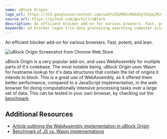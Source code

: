 ```yaml
---
name: uBlock Origin
logo_url: https://lh3.googleusercontent.com/uwCFi5hZM9GcRUbd3y7X3yqJRJrrts7aucQDq3-0ESze2Ma7WSevcpG5iGahTBu-czDZuIxHZg=w128-h128-e365
source_url: https://github.com/gorhill/uBlock
description: An efficient blocker add-on for various browsers. Fast, potent, and lean.
keywords: ad blocker regex trie data processing searching computer science production data
---
```


An efficient blocker add-on for various browsers. Fast, potent, and lean.

![uBlock Origin Screenshot from Chrome Web Store](https://lh3.googleusercontent.com/D30qjN39EHoi5LYEDUh6CdLUwlYAgTkNKpu6XNRpKrpja-9E2bkoXEh_n3EWZRz8ijF54iVIK38=w640-h400-e365)

uBlock Origin is a very popular add-on, and uses WebAssembly for multiple parts of it's codebase. The most notable being, uBlock Origin uses Wasm for hostname lookup for it's data structures that contain the list of origins it intends to block. This is a great use of WebAssembly, as it offered them better performance, compared to a JavaScript implementation, in the web browser for doing computationally intensive processing tasks over a large set of data. This can be tested in your own browser, by checking out the [benchmark](https://raw.githack.com/gorhill/uBlock/master/docs/tests/hnset-benchmark.html).

## Additional Resources

- [Article outlining the WebAssembly implementation in uBlock Origin](https://www.ghacks.net/2018/12/03/ublock-origin-performance-improvements-thanks-to-wasm-firefox-only-for-now/)
- [Benchmark of JS vs. Wasm implementations](https://raw.githack.com/gorhill/uBlock/master/docs/tests/hnset-benchmark.html)
